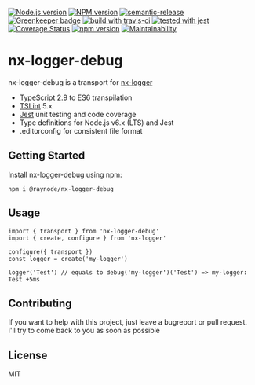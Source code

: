 [![Node.js version][nodejs-badge]][nodejs]
[![NPM version][npm-badge]][npm]
[![semantic-release][semantic-release-badge]][semantic-release]
[![Greenkeeper badge][greenkeeper-badge]][greenkeeper]
[![build with travis-ci][travis-badge]][travis]
[![tested with jest][jest-badge]][jest]
[![Coverage Status](https://coveralls.io/repos/github/raynode/nx-logger-debug/badge.svg?branch=master)](https://coveralls.io/github/raynode/nx-logger-debug?branch=master)
[![npm version](https://badge.fury.io/js/%40raynode%2Fnx-logger-debug.svg)](https://badge.fury.io/js/%40raynode%2Fnx-logger-debug)
[![Maintainability](https://api.codeclimate.com/v1/badges/2f9c0e3cbb7f8d721b57/maintainability)](https://codeclimate.com/github/raynode/nx-logger-debug/maintainability)

# nx-logger-debug

nx-logger-debug is a transport for [nx-logger](https://github.com/raynode/nx-logger)

+ [TypeScript][typescript] [2.9][typescript-29] to ES6 transpilation
+ [TSLint][tslint] 5.x
+ [Jest][jest] unit testing and code coverage
+ Type definitions for Node.js v6.x (LTS) and Jest
+ .editorconfig for consistent file format

## Getting Started

Install nx-logger-debug using npm:

```
npm i @raynode/nx-logger-debug
```

## Usage

```
import { transport } from 'nx-logger-debug'
import { create, configure } from 'nx-logger'

configure({ transport })
const logger = create('my-logger')

```

```
logger('Test') // equals to debug('my-logger')('Test') => my-logger: Test +5ms
```


## Contributing

If you want to help with this project, just leave a bugreport or pull request.
I'll try to come back to you as soon as possible

## License

MIT

[greenkeeper-badge]: https://badges.greenkeeper.io/raynode/nx-logger-debug.svg
[greenkeeper]: https://greenkeeper.io/
[jest-badge]: https://img.shields.io/badge/tested_with-jest-99424f.svg
[jest]: https://facebook.github.io/jest/
[nodejs-badge]: https://img.shields.io/badge/node->=%208.2.1-blue.svg
[nodejs]: https://nodejs.org/dist/latest-v8.x/docs/api/
[npm-badge]: https://img.shields.io/badge/npm->=%205.4.0-blue.svg
[npm]: https://docs.npmjs.com/
[semantic-release-badge]: https://img.shields.io/badge/%20%20%F0%9F%93%A6%F0%9F%9A%80-semantic--release-e10079.svg
[semantic-release]: https://github.com/semantic-release/semantic-release
[travis-badge]: https://travis-ci.org/raynode/nx-logger-debug.svg?branch=master
[travis]: https://travis-ci.org/raynode/nx-logger-debug
[tslint]: https://palantir.github.io/tslint/
[typescript-29]: https://github.com/Microsoft/TypeScript/wiki/What's-new-in-TypeScript#typescript-29
[typescript]: https://www.typescriptlang.org/
